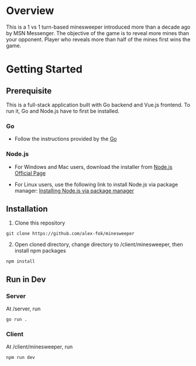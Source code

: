 # Overview
This is a 1 vs 1 turn-based minesweeper introduced more than a decade ago by MSN Messenger. The objective of the game is to reveal more mines than your opponent. Player who reveals more than half of the mines first wins the game.

# Getting Started

## Prerequisite
This is a full-stack application built with Go backend and Vue.js frontend. To run it, Go and Node.js have to first be installed.

### Go
- Follow the instructions provided by the [Go](https://go.dev/doc/install)

### Node.js
- For Windows and Mac users, download the installer from [Node.js Official Page](https://nodejs.org/en/download) 

- For Linux users, use the following link to install Node.js via package manager: [Installing Node.js via package manager](https://nodejs.org/en/download/package-manager)

## Installation
1. Clone this repository
```
git clone https://github.com/alex-fok/minesweeper
```
2. Open cloned directory, change directory to /client/minesweeper, then install npm packages
```
npm install
```


## Run in Dev

### Server
At /server, run
```
go run .
```

### Client
At /client/minesweeper, run
```
npm run dev
```
